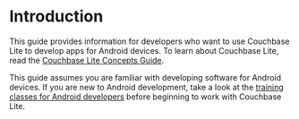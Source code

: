 # Introduction

This guide provides information for developers who want to use Couchbase Lite to develop apps for Android devices. To learn about Couchbase Lite, read the [Couchbase Lite Concepts Guide]().

This guide assumes you are familiar with developing software for Android devices. If you are new to Android development,  take a look at the  [training classes for Android developers](http://developer.android.com/training/index.html) before beginning to work with Couchbase Lite.

